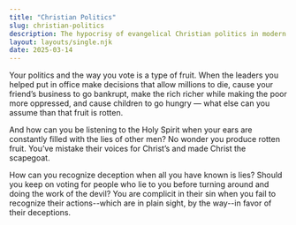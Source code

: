 ```yaml
---
title: "Christian Politics"
slug: christian-politics
description: The hypocrisy of evangelical Christian politics in modern America.
layout: layouts/single.njk
date: 2025-03-14
---
```


Your politics and the way you vote is a type of fruit. When the leaders you helped put in office make decisions that allow millions to die, cause your friend’s business to go bankrupt, make the rich richer while making the poor more oppressed, and cause children to go hungry — what else can you assume than that fruit is rotten.

And how can you be listening to the Holy Spirit when your ears are constantly filled with the lies of other men? No wonder you produce rotten fruit. You’ve mistake their voices for Christ’s and made Christ the scapegoat.

How can you recognize deception when all you have known is lies? Should you keep on voting for people who lie to you before turning around and doing the work of the devil? You are complicit in their sin when you fail to recognize their actions--which are in plain sight, by the way--in favor of their deceptions.
